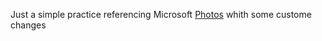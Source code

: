 Just a simple practice referencing Microsoft [Photos](https://enmanuelgp00.github.io/photos/ "Take a look!")
whith some custome changes

